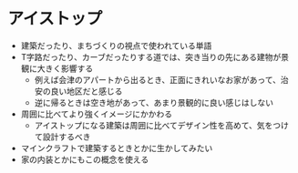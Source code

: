 # アイストップ

- 建築だったり、まちづくりの視点で使われている単語
- T字路だったり、カーブだったりする道では、突き当りの先にある建物が景観に大きく影響する
  - 例えば会津のアパートから出るとき、正面にきれいなお家があって、治安の良い地区だと感じる
  - 逆に帰るときは空き地があって、あまり景観的に良い感じはしない
- 周囲に比べてより強くイメージにかかわる
  - アイストップになる建築は周囲に比べてデザイン性を高めて、気をつけて設計するべき
- マインクラフトで建築するときとかに生かしてみたい
- 家の内装とかにもこの概念を使える
